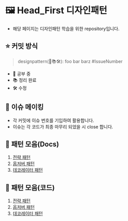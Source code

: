 # 🖼️ Head_First 디자인패턴
- 해당 페이지는 디자인패턴 학습을 위한 repository입니다.

## ⭐️ 커밋 방식

> designpattern(📝📚🛠): foo bar barz #IssueNumber

- 📝 공부 중
- 📚 정리 완료
- 🛠 수정

## 🚨 이슈 메이킹
- 각 커밋에 이슈 번호를 기입하여 활용합니다.
- 이슈는 각 코드가 최종 마무리 되었을 시 close 합니다.

## 📜 패턴 모음(Docs)

1. [전략 패턴](https://github.com/bunsung92/Head_First/blob/develop/HeadFirst/docs/strategy/StrategyPattern.md)
2. [옵저버 패턴](https://github.com/bunsung92/Head_First/blob/develop/HeadFirst/docs/observer/ObserverPattern.md)
3. [데코레이터 패턴](https://github.com/bunsung92/Head_First/blob/develop/HeadFirst/docs/decorator/DecoratorPattern.md)

## 🎨 패턴 모음(코드)

1. [전략 패턴](https://github.com/bunsung92/Head_First/tree/main/HeadFirst/src/chapter1/strategy)
2. [옵저버 패턴](https://github.com/bunsung92/Head_First/tree/develop/HeadFirst/src/observer)
3. [데코레이터 패턴](https://github.com/bunsung92/Head_First/tree/develop/HeadFirst/src/decorator)
